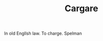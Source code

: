 ---
title: Cargare
letter: C
permalink: "/definitions/bld-cargare.html"
body: In old Engllsh law. To charge. Spelman
published_at: '2018-07-07'
source: Black's Law Dictionary 2nd Ed (1910)
layout: post
---